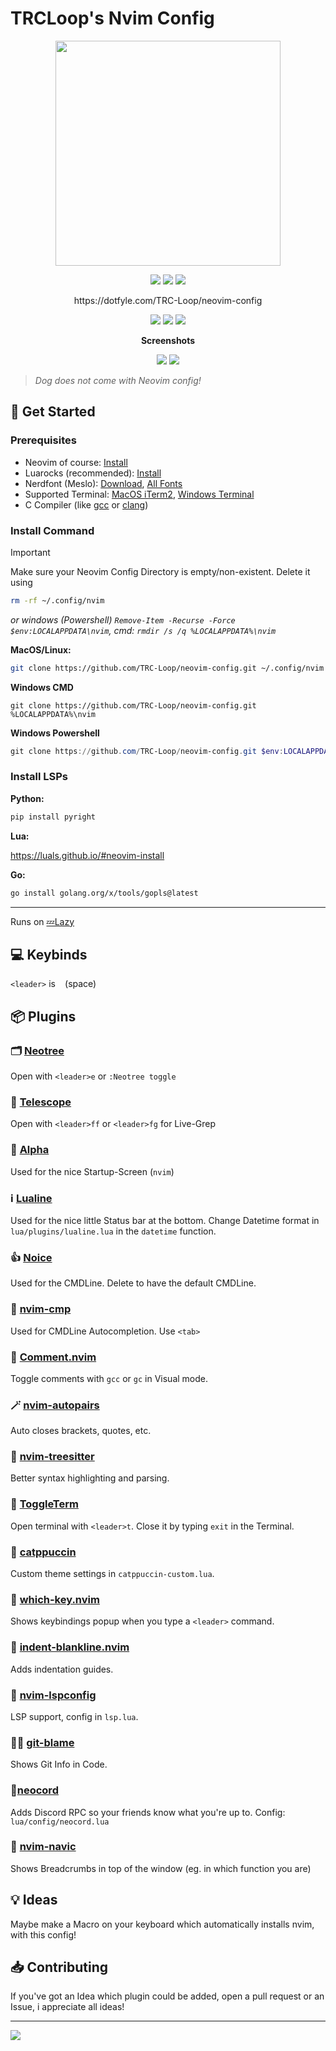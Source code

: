 # TRCLoop's Nvim Config

<p align="center">
  <img src="https://github.com/TRC-Loop/neovim-config/blob/main/.github/static/rocket.svg" width=360>
</p>

<p align="center">
  <a href="https://dotfyle.com/TRC-Loop/neovim-config"><img src="https://dotfyle.com/TRC-Loop/neovim-config/badges/plugins?style=for-the-badge" /></a>
  <a href="https://dotfyle.com/TRC-Loop/neovim-config"><img src="https://dotfyle.com/TRC-Loop/neovim-config/badges/leaderkey?style=for-the-badge" /></a>
  <a href="https://dotfyle.com/TRC-Loop/neovim-config"><img src="https://dotfyle.com/TRC-Loop/neovim-config/badges/plugin-manager?style=for-the-badge" /></a>
</p>
<p align="center">
  https://dotfyle.com/TRC-Loop/neovim-config
</p>
<p align="center">
  <img src="https://img.shields.io/github/actions/workflow/status/TRC-Loop/neovim-config/nvim-health.yml?style=for-the-badge&logo=neovim&label=NVIM%20HEALTHCHECK">
  <img src="https://img.shields.io/github/repo-size/TRC-Loop/neovim-config?style=for-the-badge">
  <img src="https://img.shields.io/github/stars/TRC-Loop/neovim-config?style=for-the-badge&logo=github">
</p>

<p align="center">
  <strong>Screenshots</strong>
</p>
<p align="center">
  <img src="https://github.com/TRC-Loop/neovim-config/blob/main/.github/static/screenshot.webp">
  <img src="https://github.com/TRC-Loop/neovim-config/blob/main/.github/static/screenshot_code.webp">
</p>

> *Dog does not come with Neovim config!*



<!--
> [!NOTE]  
> This Config is not finished and is **WIP**
-->

## 🚀 Get Started

### Prerequisites
- Neovim of course: [Install](https://github.com/neovim/neovim/blob/master/INSTALL.md)
- Luarocks (recommended): [Install](https://github.com/luarocks/luarocks/wiki/Download)
- Nerdfont (Meslo): [Download](https://github.com/ryanoasis/nerd-fonts/releases/download/v3.4.0/Meslo.zip), [All Fonts](https://www.nerdfonts.com/font-downloads)
- Supported Terminal: [MacOS iTerm2](https://iterm2.com), [Windows Terminal](https://github.com/microsoft/terminal)
- C Compiler (like [gcc](https://gcc.gnu.org) or [clang](https://clang.llvm.org))

### Install Command

> [!IMPORTANT]  
> Make sure your Neovim Config Directory is empty/non-existent. Delete it using
> ```bash
> rm -rf ~/.config/nvim
> ```
> *or windows (Powershell) `Remove-Item -Recurse -Force $env:LOCALAPPDATA\nvim`, cmd: `rmdir /s /q %LOCALAPPDATA%\nvim
`*

**MacOS/Linux:**

```bash
git clone https://github.com/TRC-Loop/neovim-config.git ~/.config/nvim
```

**Windows CMD**
```batch
git clone https://github.com/TRC-Loop/neovim-config.git %LOCALAPPDATA%\nvim
```

**Windows Powershell**
```powershell
git clone https://github.com/TRC-Loop/neovim-config.git $env:LOCALAPPDATA\nvim
```


### Install LSPs

**Python:**

```bash
pip install pyright
```

**Lua:**

https://luals.github.io/#neovim-install

**Go:**

```bash
go install golang.org/x/tools/gopls@latest
```
---

Runs on <a href="https://github.com/folke/lazy.nvim" target="_blank" rel="noopener noreferrer">💤Lazy</a>

## 💻 Keybinds

`<leader>` is ` ` (space)


## 📦 Plugins

### 🗂️ [Neotree](https://github.com/nvim-neo-tree/neo-tree.nvim)

Open with `<leader>e` or `:Neotree toggle`

### 🔭 [Telescope](https://github.com/nvim-telescope/telescope.nvim)

Open with `<leader>ff` or `<leader>fg` for Live-Grep

### 🏁 [Alpha](https://github.com/goolord/alpha-nvim)

Used for the nice Startup-Screen (`nvim`)

### ℹ️ [Lualine](https://github.com/nvim-lualine/lualine.nvim)

Used for the nice little Status bar at the bottom.
Change Datetime format in `lua/plugins/lualine.lua` in the `datetime` function.

### 👍 [Noice](https://github.com/folke/noice.nvim)

Used for the CMDLine. Delete to have the default CMDLine.

### 🚗 [nvim-cmp](https://github.com/hrsh7th/nvim-cmp)

Used for CMDLine Autocompletion. Use `<tab>`

### 💬 [Comment.nvim](https://github.com/numToStr/Comment.nvim)

Toggle comments with `gcc` or `gc` in Visual mode.

### 🪄 [nvim-autopairs](https://github.com/windwp/nvim-autopairs)

Auto closes brackets, quotes, etc.

### 🌳 [nvim-treesitter](https://github.com/nvim-treesitter/nvim-treesitter)

Better syntax highlighting and parsing.

### 🚪 [ToggleTerm](https://github.com/akinsho/toggleterm.nvim)

Open terminal with `<leader>t`. Close it by typing `exit` in the Terminal.

### 🎨 [catppuccin](https://github.com/catppuccin/nvim)

Custom theme settings in `catppuccin-custom.lua`.

### 🧠 [which-key.nvim](https://github.com/folke/which-key.nvim)

Shows keybindings popup when you type a `<leader>` command.

### 🧱 [indent-blankline.nvim](https://github.com/lukas-reineke/indent-blankline.nvim)

Adds indentation guides.

### 🔧 [nvim-lspconfig](https://github.com/neovim/nvim-lspconfig)

LSP support, config in `lsp.lua`.

### 🕵️‍♂️ [git-blame](https://github.com/f-person/git-blame.nvim)

Shows Git Info in Code.

### 👾[neocord](https://github.com/IogaMaster/neocord)

Adds Discord RPC so your friends know what you're up to. Config: `lua/config/neocord.lua`

### 🥖 [nvim-navic](https://github.com/SmiteshP/nvim-navic)

Shows Breadcrumbs in top of the window (eg. in which function you are)

## 💡 Ideas

Maybe make a Macro on your keyboard which automatically installs nvim, with this config!

## 📥 Contributing

If you've got an Idea which plugin could be added, open a pull request or an Issue, i appreciate all ideas!

---

<img src="https://raw.githubusercontent.com/TRC-Loop/neovim-config/refs/heads/main/.github/static/footer.svg">
